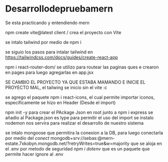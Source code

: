 # Desarrollodepruebamern
Se esta practicando y entendiendo mern

npm create vite@latest client / crea el proyecto con Vite

se intalo tailwind por medio de npm i

se siguio los pasos para intalar tailwind en https://tailwindcss.com/docs/guides/create-react-app 

npm i react-router-dom/ se utilizo para routear las paginas ques e crearon en pages para luego agregarlas en app.jsx

SE CAMBIO EL PROYECTO YA QUE ESTABA MAMANDO E INICIE EL PROYECTO MAL, el tailwing se inicio sin el vite :c

se agrego el paquete npm i react-icons, el cual permite importar iconos, especificamente se hizo en Header (Desde el import)

npm init -y para crear el PAckage Json en root junto a npm i express
se añadio al Package.json es lype para permitir el uso del import
se instalo nodemon nos servira para realizar el desarrollo de nuestro sistema

se intalo mongoose que permitira la conexion a la DB, para luego conectarla por medio del *conect* mongodb+srv://sebas:<password>@mern-estate.7xkobyn.mongodb.net/?retryWrites=true&w=majority que se aloja en el .env por metodo de seguridad *npm i dotenv* que es un paquete que permite hacer ignore al .env


